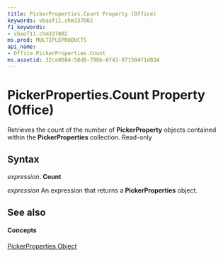 ```yaml
---
title: PickerProperties.Count Property (Office)
keywords: vbaof11.chm337002
f1_keywords:
- vbaof11.chm337002
ms.prod: MULTIPLEPRODUCTS
api_name:
- Office.PickerProperties.Count
ms.assetid: 32ce0084-58d8-790b-6f43-071504f1d834
---
```



# PickerProperties.Count Property (Office)

Retrieves the count of the number of  **PickerProperty** objects contained within the **PickerProperties** collection. Read-only


## Syntax

 _expression_. **Count**

 _expression_ An expression that returns a **PickerProperties** object.


## See also


#### Concepts


[PickerProperties Object](pickerproperties-object-office.md)

